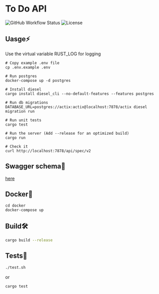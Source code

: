 # To Do API

![GitHub Workflow Status](https://img.shields.io/github/workflow/status/Flict-dev/Todo-api/Tests?label=build) ![License](https://img.shields.io/github/license/Flict-dev/Todo-api)


## Uasge:zap:
Use the virtual variable RUST_LOG for logging
```
# Copy example .env file
cp .env.example .env

# Run postgres
docker-compose up -d postgres

# Install diesel
cargo install diesel_cli --no-default-features --features postgres

# Run db migrations
DATABASE_URL=postgres://actix:actix@localhost:7878/actix diesel migration run

# Run unit tests
cargo test

# Run the server (Add --release for an optimized build)
cargo run

# Check it
curl http://localhost:7878/api/spec/v2
```
## Swagger schema:memo:
[here](https://app.swaggerhub.com/apis/Flict-dev/Todo/0.1)
## Docker:whale2:
```
cd docker
docker-compose up
```

## Build🛠️
```bash
cargo build --release
```

## Tests:test_tube:
```bash
./test.sh 
```
or
```bash
cargo test
```


